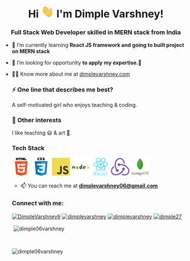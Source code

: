 <h1 align="center">Hi <img src="https://raw.githubusercontent.com/ABSphreak/ABSphreak/master/gifs/Hi.gif" width="35"> I'm Dimple Varshney!</h1>
<h3 align="center">Full Stack Web Developer skilled in MERN stack from India</h3>

- 🔭 I’m currently learning **React JS framework and going to built project on MERN stack**

- 🤝 I’m looking for opportunity **to apply my expertise.🌻**

- 👨‍💻 Know more about me at [dimplevarshney.com](http://dimplevarshney.com)

  ### ⚡ One line that describes me best? 
  A self-motivated girl who enjoys teaching & coding.
  
  ### 👯 Other interests
  I like teaching :smiley: & art :art:.
  
  <h3>Tech Stack</h3>
  <p>
  <img width="50px" height="50px" src="https://raw.githubusercontent.com/devicons/devicon/master/icons/html5/html5-original-wordmark.svg" />
  <img width="50px" height="50px" src="https://raw.githubusercontent.com/devicons/devicon/master/icons/css3/css3-original-wordmark.svg"/>
  <img width="50px" height="50px" src="https://raw.githubusercontent.com/devicons/devicon/master/icons/javascript/javascript-original.svg"/>
  <img width="50px" height="50px" src="https://raw.githubusercontent.com/devicons/devicon/master/icons/nodejs/nodejs-original-wordmark.svg"/>
  <img width="50px" height="50px" src="https://raw.githubusercontent.com/devicons/devicon/master/icons/react/react-original-wordmark.svg" />
  <img width="50px" height="50px" src="https://raw.githubusercontent.com/devicons/devicon/master/icons/redux/redux-original.svg"/>
  <img width="50px" height="50px" src="https://raw.githubusercontent.com/devicons/devicon/master/icons/mongodb/mongodb-original-wordmark.svg"/>
    </p>

    - 📫 You can reach me at **dimplevarshney06@gmail.com**

    <h3 align="left">Connect with me:</h3>
    <p align="left">
    <a href="https://twitter.com/DimpleVarshney9" target="blank"><img align="center" src="https://raw.githubusercontent.com/rahuldkjain/github-profile-readme-generator/master/src/images/icons/Social/twitter.svg" alt="DimpleVarshney9" height="30" width="40" /></a>
    <a href="https://www.linkedin.com/in/dimple-varshney-497a57186/" target="blank"><img align="center" src="https://raw.githubusercontent.com/rahuldkjain/github-profile-readme-generator/master/src/images/icons/Social/linked-in-alt.svg" alt="dimplevarshney" height="30" width="40" /></a>  
    <a href="https://www.hackerrank.com/Dimple_27" target="blank"><img align="center" src="https://raw.githubusercontent.com/rahuldkjain/github-profile-readme-generator/master/src/images/icons/Social/hackerrank.svg" alt="dimplevarshney" height="30" width="40" /></a>  
    <a href="https://leetcode.com/dimple27/" target="blank"><img align="center" src="https://raw.githubusercontent.com/rahuldkjain/github-profile-readme-generator/master/src/images/icons/Social/leet-code.svg" alt="dimple27" height="30" width="40" /></a>
    </p>

    <p>&nbsp;<img align="center" src="https://github-readme-stats.vercel.app/api?username=dimple06varshney&show_icons=true&locale=en" alt="dimple06varshney" /></p>
    <br/>
    <p><img align="left" src="https://github-readme-stats.vercel.app/api/top-langs?username=dimple06varshney&show_icons=true&locale=en&layout=compact" alt="dimple06varshney" /></p>

